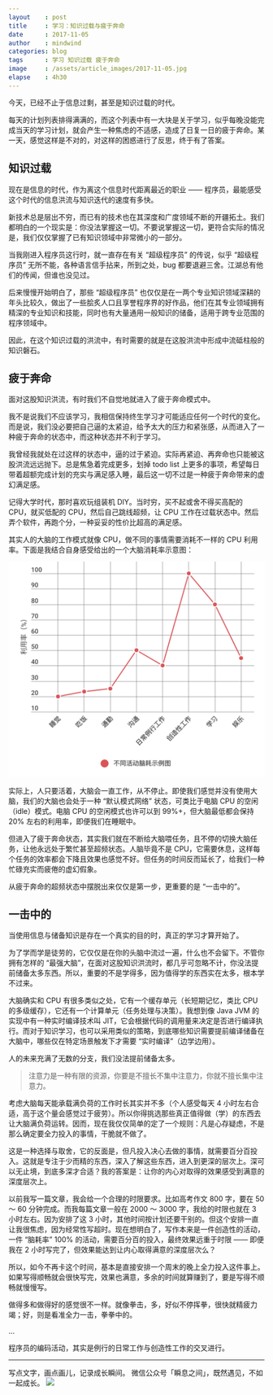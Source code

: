 ```yaml
---
layout    : post
title     : 学习：知识过载与疲于奔命
date      : 2017-11-05
author    : mindwind
categories: blog
tags      : 学习 知识过载 疲于奔命
image     : /assets/article_images/2017-11-05.jpg
elapse    : 4h30
---
```


今天，已经不止于信息过剩，甚至是知识过载的时代。

每天的计划列表排得满满的，而这个列表中有一大块是关于学习，似乎每晚没能完成当天的学习计划，就会产生一种焦虑的不适感，造成了日复一日的疲于奔命。某一天，感觉这样是不对的，对这样的困惑进行了反思，终于有了答案。


## 知识过载
现在是信息的时代，作为离这个信息时代距离最近的职业 —— 程序员，最能感受这个时代的信息洪流与知识迭代的速度有多快。

新技术总是层出不穷，而已有的技术也在其深度和广度领域不断的开疆拓土。我们都明白的一个现实是：你没法掌握这一切。不要说掌握这一切，更符合实际的情况是，我们仅仅掌握了已有知识领域中非常微小的一部分。

当我刚进入程序员这行时，就一直存在有关 “超级程序员” 的传说，似乎 “超级程序员” 无所不能，各种语言信手拈来，所到之处，bug 都要退避三舍。江湖总有他们的传闻，但谁也没见过。

后来慢慢开始明白了，那些 “超级程序员” 也仅仅是在一两个专业知识领域深耕的年头比较久，做出了一些脍炙人口且享誉程序界的好作品，他们在其专业领域拥有精深的专业知识和技能，同时也有大量通用一般知识的储备，适用于跨专业范围的程序领域中。

因此，在这个知识过载的洪流中，有时需要的就是在这股洪流中形成中流砥柱般的知识磐石。


## 疲于奔命
面对这股知识洪流，有时我们不自觉地就进入了疲于奔命模式中。

我不是说我们不应该学习，我相信保持终生学习才可能适应任何一个时代的变化。而是说，我们没必要把自己逼的太紧迫，给予太大的压力和紧张感，从而进入了一种疲于奔命的状态中，而这种状态并不利于学习。

我曾经我就处在过这样的状态中，逼的过于紧迫。实际再紧迫、再奔命也只能被这股洪流远远抛下。总是焦急着完成更多，划掉 todo list 上更多的事项，希望每日带着超额完成计划的充实与满足感入睡，最后这一切不过是一种疲于奔命带来的虚幻满足感。

记得大学时代，那时喜欢玩组装机 DIY。当时穷，买不起或舍不得买高配的 CPU，就买低配的 CPU，然后自己跳线超频，让 CPU 工作在过载状态中。然后弄个软件，再跑个分，一种妥妥的性价比超高的满足感。

其实人的大脑的工作模式就像 CPU，做不同的事情需要消耗不一样的 CPU 利用率。下面是我结合自身感受给出的一个大脑消耗率示意图：

![](/assets/article_images/2017-11-05-1.png)

实际上，人只要活着，大脑会一直工作，从不停止。即使我们感觉并没有使用大脑，我们的大脑也会处于一种 “默认模式网络” 状态，可类比于电脑 CPU 的空闲（idle）模式。电脑 CPU 的空闲模式也许可以到 99%+，但大脑最低都会保持 20% 左右的利用率，即便我们在睡眠中。

但进入了疲于奔命状态，其实我们就在不断给大脑喂任务，且不停的切换大脑任务，让他永远处于繁忙甚至超频状态。人脑毕竟不是 CPU，它需要休息，这样每个任务的效率都会下降且效果也感觉不好。但任务的时间反而延长了，给我们一种忙碌充实而疲倦的虚幻假象。

从疲于奔命的超频状态中摆脱出来仅仅是第一步，更重要的是 “一击中的”。


## 一击中的
当使用信息与储备知识是存在一个真实的目的时，真正的学习才算开始了。

为了学而学是徒劳的，它仅仅是在你的头脑中流过一遍，什么也不会留下。不管你拥有怎样的 “最强大脑”，在面对这股知识洪流时，都几乎可忽略不计，你没法提前储备太多东西。所以，重要的不是学得多，因为值得学的东西实在太多，根本学不过来。

大脑确实和 CPU 有很多类似之处，它有一个缓存单元（长短期记忆，类比 CPU 的多级缓存），它还有一个计算单元（任务处理与决策）。我想到像 Java JVM 的实现中有一种实时编译技术叫 JIT，它会根据代码的调用量来决定是否进行编译执行。而对于知识学习，也可以采用类似的策略，到底哪些知识需要提前编译储备在大脑中，哪些仅在特定场景触发下才需要 “实时编译”（边学边用）。

人的未来充满了无数的分支，我们没法提前储备太多。

> 注意力是一种有限的资源，你要是不擅长不集中注意力，你就不擅长集中注意力。

考虑大脑每天能承载满负荷的工作时长其实并不多（个人感受每天 4 小时左右合适，高于这个量会感觉过于疲劳）。所以你得挑选那些真正值得做（学）的东西去让大脑满负荷运转。因而，现在我仅仅简单的定了一个规则：凡是心存疑虑，不是那么确定要全力投入的事情，干脆就不做了。

这是一种选择与取舍，它的反面是，但凡投入决心去做的事情，就需要百分百投入。这就是专注于少而精的东西，深入了解这些东西，进入到更深的层次上。深可以无止境，到底多深才合适？我的答案是：让你的内心对取得的效果感受到满意的深度层次上。

以前我写一篇文章，我会给一个合理的时限要求。比如高考作文 800 字，要在 50 ～ 60 分钟完成。而我每篇文章一般在 2000 ～ 3000 字，我给的时限也就在 3 小时左右。因为安排了这 3 小时，其他时间按计划还要干别的。但这个安排一直让我很焦虑，因为经常性写超时。现在想明白了，写作本来是一件创造性的活动，一件 “脑耗率” 100% 的活动，需要百分百的投入，最终效果远重于时限 —— 即便我在 2 小时写完了，但效果能达到让内心取得满意的深度层次么？

所以，如今不再卡这个时间，基本是直接安排一个周末的晚上全力投入这件事上。如果写得顺畅就会很快写完，效果也满意，多余的时间就算赚到了，要是写得不顺畅就慢慢写。

做得多和做得好的感觉很不一样。就像拳击，多，好似不停挥拳，很快就精疲力竭；好，则是看准全力一击，拳拳中的。

...

程序员的编码活动，其实是例行的日常工作与创造性工作的交叉进行。


---
写点文字，画点画儿，记录成长瞬间。
微信公众号「瞬息之间」，既然遇见，不如一起成长。
![](/assets/images/qrcode_wechat_avatar.jpg)
